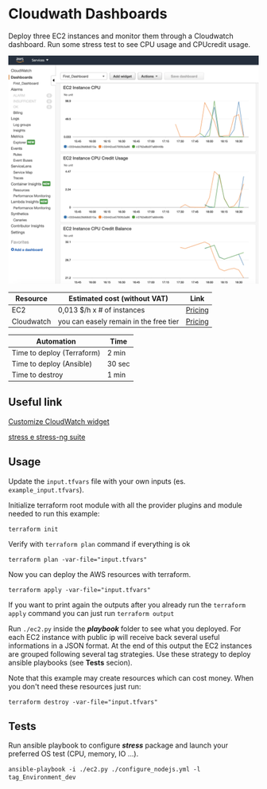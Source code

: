 # Cloudwath Dashboards

Deploy three EC2 instances and monitor them through a Cloudwatch dashboard. Run some stress test to see CPU usage and CPUcredit usage.

![appview](./images/CloudWatch.png)

| Resource | Estimated cost (without VAT) | Link |
|------|---------|---------|
| EC2 | 0,013 $/h x # of instances | [Pricing](https://aws.amazon.com/ec2/pricing/on-demand/) |
| Cloudwatch | you can easely remain in the free tier | [Pricing](https://aws.amazon.com/cloudwatch/pricing/) |

| Automation | Time |
|------|---------|
| Time to deploy (Terraform) | 2 min |
| Time to deploy (Ansible) | 30 sec |
| Time to destroy | 1 min |

## Useful link

[Customize CloudWatch widget](https://docs.aws.amazon.com/AmazonCloudWatch/latest/APIReference/CloudWatch-Dashboard-Body-Structure.html)

[stress e stress-ng suite](https://www.cyberciti.biz/faq/stress-test-linux-unix-server-with-stress-ng/)

## Usage

Update the `input.tfvars` file with your own inputs (es. `example_input.tfvars`).

Initialize terraform root module with all the provider plugins and module needed to run this example:
```
terraform init
```
Verify with `terraform plan` command if everything is ok
```
terraform plan -var-file="input.tfvars"
```
Now you can deploy the AWS resources with terraform.

```
terraform apply -var-file="input.tfvars"
```

If you want to print again the outputs after you already run the `terraform apply` command you can just run `terraform output`

Run `./ec2.py` inside the ***playbook*** folder to see what you deployed. For each EC2 instance with public ip will receive back several useful informations in a JSON format. At the end of this output the EC2 instances are grouped following several tag strategies. Use these strategy to deploy ansible playbooks (see **Tests** secion).

Note that this example may create resources which can cost money. When you don't need these resources just run:
```
terraform destroy -var-file="input.tfvars"
```

## Tests

Run ansible playbook to configure ***stress*** package and launch your preferred OS test (CPU, memory, IO ...).
```
ansible-playbook -i ./ec2.py ./configure_nodejs.yml -l tag_Environment_dev
```

